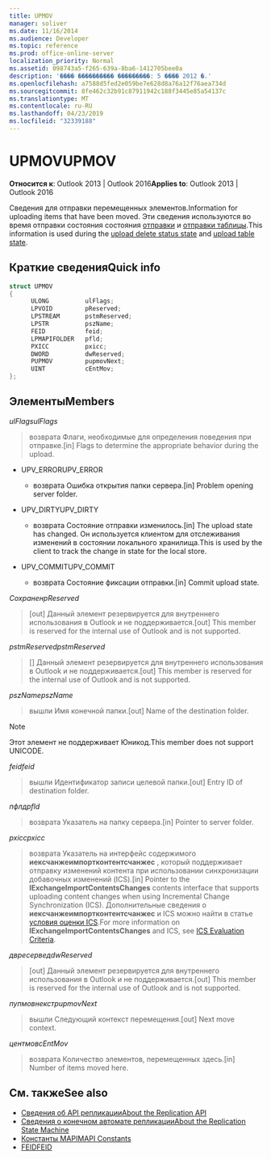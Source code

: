 ```yaml
---
title: UPMOV
manager: soliver
ms.date: 11/16/2014
ms.audience: Developer
ms.topic: reference
ms.prod: office-online-server
localization_priority: Normal
ms.assetid: 098743a5-f265-639a-8ba6-1412705bee0a
description: '���� ���������� ���������: 5 ���� 2012 �.'
ms.openlocfilehash: a7588d5fed2e059be7e628d8a76a12f76aea734d
ms.sourcegitcommit: 8fe462c32b91c87911942c188f3445e85a54137c
ms.translationtype: MT
ms.contentlocale: ru-RU
ms.lasthandoff: 04/23/2019
ms.locfileid: "32339188"
---
```

# <a name="upmov"></a><span data-ttu-id="390bb-103">UPMOV</span><span class="sxs-lookup"><span data-stu-id="390bb-103">UPMOV</span></span>
 
<span data-ttu-id="390bb-104">**Относится к**: Outlook 2013 | Outlook 2016</span><span class="sxs-lookup"><span data-stu-id="390bb-104">**Applies to**: Outlook 2013 | Outlook 2016</span></span> 
  
<span data-ttu-id="390bb-105">Сведения для отправки перемещенных элементов.</span><span class="sxs-lookup"><span data-stu-id="390bb-105">Information for uploading items that have been moved.</span></span> <span data-ttu-id="390bb-106">Эти сведения используются во время отправки состояния состояния [отправки](upload-delete-status-state.md) и [отправки таблицы](upload-table-state.md).</span><span class="sxs-lookup"><span data-stu-id="390bb-106">This information is used during the [upload delete status state](upload-delete-status-state.md) and [upload table state](upload-table-state.md).</span></span>
  
## <a name="quick-info"></a><span data-ttu-id="390bb-107">Краткие сведения</span><span class="sxs-lookup"><span data-stu-id="390bb-107">Quick info</span></span>

```cpp
struct UPMOV 
{ 
      ULONG          ulFlags; 
      LPVOID         pReserved; 
      LPSTREAM       pstmReserved; 
      LPSTR          pszName; 
      FEID           feid; 
      LPMAPIFOLDER   pfld; 
      PXICC          pxicc; 
      DWORD          dwReserved; 
      PUPMOV         pupmovNext; 
      UINT           cEntMov; 
};
```

## <a name="members"></a><span data-ttu-id="390bb-108">Элементы</span><span class="sxs-lookup"><span data-stu-id="390bb-108">Members</span></span>

<span data-ttu-id="390bb-109">_ulFlags_</span><span class="sxs-lookup"><span data-stu-id="390bb-109">_ulFlags_</span></span>
  
> <span data-ttu-id="390bb-110">возврата Флаги, необходимые для определения поведения при отправке.</span><span class="sxs-lookup"><span data-stu-id="390bb-110">[in] Flags to determine the appropriate behavior during the upload.</span></span>
    
  - <span data-ttu-id="390bb-111">UPV_ERROR</span><span class="sxs-lookup"><span data-stu-id="390bb-111">UPV_ERROR</span></span>
    
    - <span data-ttu-id="390bb-112">возврата Ошибка открытия папки сервера.</span><span class="sxs-lookup"><span data-stu-id="390bb-112">[in] Problem opening server folder.</span></span>
    
  - <span data-ttu-id="390bb-113">UPV_DIRTY</span><span class="sxs-lookup"><span data-stu-id="390bb-113">UPV_DIRTY</span></span>
    
    - <span data-ttu-id="390bb-114">возврата Состояние отправки изменилось.</span><span class="sxs-lookup"><span data-stu-id="390bb-114">[in] The upload state has changed.</span></span> <span data-ttu-id="390bb-115">Он используется клиентом для отслеживания изменений в состоянии локального хранилища.</span><span class="sxs-lookup"><span data-stu-id="390bb-115">This is used by the client to track the change in state for the local store.</span></span>
    
  - <span data-ttu-id="390bb-116">UPV_COMMIT</span><span class="sxs-lookup"><span data-stu-id="390bb-116">UPV_COMMIT</span></span>
    
    - <span data-ttu-id="390bb-117">возврата Состояние фиксации отправки.</span><span class="sxs-lookup"><span data-stu-id="390bb-117">[in] Commit upload state.</span></span>
    
<span data-ttu-id="390bb-118">_Сохранен_</span><span class="sxs-lookup"><span data-stu-id="390bb-118">_pReserved_</span></span>
  
>  <span data-ttu-id="390bb-119">[out] Данный элемент резервируется для внутреннего использования в Outlook и не поддерживается.</span><span class="sxs-lookup"><span data-stu-id="390bb-119">[out] This member is reserved for the internal use of Outlook and is not supported.</span></span> 
    
<span data-ttu-id="390bb-120">_pstmReserved_</span><span class="sxs-lookup"><span data-stu-id="390bb-120">_pstmReserved_</span></span>
  
>  <span data-ttu-id="390bb-121">[] Данный элемент резервируется для внутреннего использования в Outlook и не поддерживается.</span><span class="sxs-lookup"><span data-stu-id="390bb-121">[out] This member is reserved for the internal use of Outlook and is not supported.</span></span> 
    
<span data-ttu-id="390bb-122">_pszName_</span><span class="sxs-lookup"><span data-stu-id="390bb-122">_pszName_</span></span>
  
>  <span data-ttu-id="390bb-123">вышли Имя конечной папки.</span><span class="sxs-lookup"><span data-stu-id="390bb-123">[out] Name of the destination folder.</span></span> 
    
  > [!NOTE]
  > <span data-ttu-id="390bb-124">Этот элемент не поддерживает Юникод.</span><span class="sxs-lookup"><span data-stu-id="390bb-124">This member does not support UNICODE.</span></span> 
  
<span data-ttu-id="390bb-125">_feid_</span><span class="sxs-lookup"><span data-stu-id="390bb-125">_feid_</span></span>
  
>  <span data-ttu-id="390bb-126">вышли Идентификатор записи целевой папки.</span><span class="sxs-lookup"><span data-stu-id="390bb-126">[out] Entry ID of destination folder.</span></span> 
    
<span data-ttu-id="390bb-127">_пфлд_</span><span class="sxs-lookup"><span data-stu-id="390bb-127">_pfld_</span></span>
  
>  <span data-ttu-id="390bb-128">возврата Указатель на папку сервера.</span><span class="sxs-lookup"><span data-stu-id="390bb-128">[in] Pointer to server folder.</span></span> 
    
<span data-ttu-id="390bb-129">_pxicc_</span><span class="sxs-lookup"><span data-stu-id="390bb-129">_pxicc_</span></span>
  
>  <span data-ttu-id="390bb-130">возврата Указатель на интерфейс содержимого **иексчанжеимпортконтентсчанжес** , который поддерживает отправку изменений контента при использовании синхронизации добавочных изменений (ICS).</span><span class="sxs-lookup"><span data-stu-id="390bb-130">[in] Pointer to the **IExchangeImportContentsChanges** contents interface that supports uploading content changes when using Incremental Change Synchronization (ICS).</span></span> <span data-ttu-id="390bb-131">Дополнительные сведения о **иексчанжеимпортконтентсчанжес** и ICS можно найти в статье [условия оценки ICS](https://msdn.microsoft.com/library/aa579252%28EXCHG.80%29.aspx).</span><span class="sxs-lookup"><span data-stu-id="390bb-131">For more information on **IExchangeImportContentsChanges** and ICS, see [ICS Evaluation Criteria](https://msdn.microsoft.com/library/aa579252%28EXCHG.80%29.aspx).</span></span>
    
<span data-ttu-id="390bb-132">_двресервед_</span><span class="sxs-lookup"><span data-stu-id="390bb-132">_dwReserved_</span></span>
  
>  <span data-ttu-id="390bb-133">[out] Данный элемент резервируется для внутреннего использования в Outlook и не поддерживается.</span><span class="sxs-lookup"><span data-stu-id="390bb-133">[out] This member is reserved for the internal use of Outlook and is not supported.</span></span> 
    
<span data-ttu-id="390bb-134">_пупмовнекст_</span><span class="sxs-lookup"><span data-stu-id="390bb-134">_pupmovNext_</span></span>
  
>  <span data-ttu-id="390bb-135">вышли Следующий контекст перемещения.</span><span class="sxs-lookup"><span data-stu-id="390bb-135">[out] Next move context.</span></span> 
    
<span data-ttu-id="390bb-136">_центмов_</span><span class="sxs-lookup"><span data-stu-id="390bb-136">_cEntMov_</span></span>
  
>  <span data-ttu-id="390bb-137">возврата Количество элементов, перемещенных здесь.</span><span class="sxs-lookup"><span data-stu-id="390bb-137">[in] Number of items moved here.</span></span> 
    
## <a name="see-also"></a><span data-ttu-id="390bb-138">См. также</span><span class="sxs-lookup"><span data-stu-id="390bb-138">See also</span></span>

- [<span data-ttu-id="390bb-139">Сведения об API репликации</span><span class="sxs-lookup"><span data-stu-id="390bb-139">About the Replication API</span></span>](about-the-replication-api.md)
- [<span data-ttu-id="390bb-140">Сведения о конечном автомате репликации</span><span class="sxs-lookup"><span data-stu-id="390bb-140">About the Replication State Machine</span></span>](about-the-replication-state-machine.md)
- [<span data-ttu-id="390bb-141">Константы MAPI</span><span class="sxs-lookup"><span data-stu-id="390bb-141">MAPI Constants</span></span>](mapi-constants.md)
- [<span data-ttu-id="390bb-142">FEID</span><span class="sxs-lookup"><span data-stu-id="390bb-142">FEID</span></span>](feid.md)

